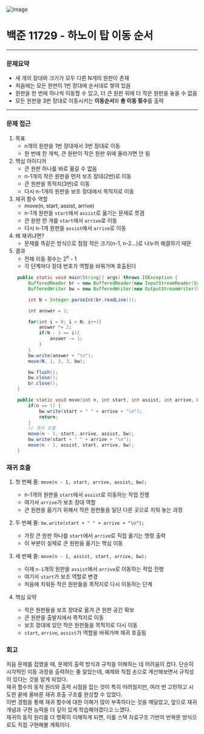 ![image](https://github.com/user-attachments/assets/60200907-b5a4-4b02-ba37-4559d8c8d048)

# 백준 11729 - 하노이 탑 이동 순서

---

### 문제요약
- 세 개의 장대와 크기가 모두 다른 N개의 원판이 존재
- 처음에는 모든 원판이 1번 장대에 순서대로 쌓여 있음
- 원판을 한 번에 하나씩 이동할 수 있고, 더 큰 원판 위에 더 작은 원판을 놓을 수 없음
- 모든 원판을 3번 장대로 이동시키는 **이동순서**와 **총 이동 횟수**를 출력


---

### 문제 접근
1. 목표
   - n개의 원판을 1번 장대에서 3번 장대로 이동
   - 한 번에 한 개씩, 큰 원판이 작은 원판 위에 올라가면 안 됨
2. 핵심 아이디어
   - 큰 원판 하나를 바로 옮길 수 없음
   - n-1개의 작은 원판을 먼저 보조 장대(2번)로 이동
   - 큰 원판을 목적지(3번)로 이동
   - 다시 n-1개의 원판을 보조 장대에서 목적지로 이동
3. 재귀 함수 역할
   - move(n, start, assist, arrive)
   - n-1개 원판을 `start`에서 `assist`로 옮기는 문제로 쪼갬
   - 큰 원판 한 개를 `start`에서 `arrive`로 이동
   - 다시 n-1개 원판을 `assist`에서 `arrive`로 이동
4. 왜 재귀냐면?
   - 문제를 똑같은 방식으로 점점 작은 크기(n-1, n-2...)로 나누어 해결하기 때문
5. 결과
   - 전체 이동 횟수는 2<sup>n</sup> - 1
   - 각 단계마다 장대 번호가 역할을 바꿔가며 호출된다


``` java
    public static void main(String[] args) throws IOException {
        BufferedReader br = new BufferedReader(new InputStreamReader(System.in));
        BufferedWriter bw = new BufferedWriter(new OutputStreamWriter(System.out));

        int N = Integer.parseInt(br.readLine());

        int answer = 1;

        for(int i = 0; i < N; i++){
            answer *= 2;
            if(N - 1 == i){
                answer -= 1;
            }
        }
        bw.write(answer + "\n");
        move(N, 1, 2, 3, bw);

        bw.flush();
        bw.close();
        br.close();
    }

    public static void move(int n, int start, int assist, int arrive, BufferedWriter bw) throws IOException {
        if(n == 1) {
            bw.write(start + " " + arrive + "\n");
            return;
        }
        // 재귀 호출
        move(n - 1, start, arrive, assist, bw);
        bw.write(start + " " + arrive + "\n");
        move(n - 1, assist, start, arrive, bw);
    }

```

### 재귀 호출
1. 첫 번째 줄: `move(n - 1, start, arrive, assist, bw);`
   - n-1개의 원판을 `start`에서 `assist`로 이동하는 작업 진행
   - 여기서 `arrive`가 보조 장대 역할
   - 큰 원판을 옮기기 위해서 작은 원판들을 일단 다른 곳으로 치워 놓는 과정

2. 두 번째 줄: `bw.write(start + " " + arrive + "\n");`
   - 가장 큰 원판 하나를 `start`에서 `arrive`로 직접 옮기는 명령 출력
   - 이 부분이 실제로 큰 원판을 옮기는 핵심 이동

3. 세 번째 줄: `move(n - 1, assist, start, arrive, bw);`
   - 이제 `n-1`개의 원판을 `assist`에서 `arrive`로 이동하는 작업 진행
   - 여기서 `start`가 보조 역할로 변경
   - 처음에 치워둔 작은 원판들을 목적지로 다시 이동하는 단계

4. 핵심 요약
   - 작은 원판들을 보조 장대로 옮겨 큰 원판 공간 확보
   - 큰 원판을 출발지에서 목적지로 이동
   - 보조 장대에 있던 작은 원판들을 목적지로 다시 이동
   - `start`, `arrive`, `assist`가 역할을 바꿔가며 재귀 호출됨


### 회고
처음 문제를 접했을 때, 문제의 출력 방식과 규칙을 이해하는 데 어려움이 컸다. 단순히 시각적인 이동 과정을 출력하는 줄 알았는데, 예제와 직접 손으로 계산해보면서 규칙성이 있다는 것을 알게 되었다.
</br>
재귀 함수의 동작 원리와 출력 시점을 잡는 것이 특히 어려웠지만, 여러 번 고민하고 시도한 끝에 올바른 재귀 호출 구조를 완성할 수 있었다.
</br>
이번 경험을 통해 재귀 함수에 대한 이해가 많이 부족하다는 것을 깨달았고, 앞으로 재귀 개념과 구현 능력을 더 깊이 있게 학습해야겠다고 느꼈다.
</br>
재귀의 동작 원리를 더 명확히 이해하게 되면, 이를 스택 자료구조 기반의 반복문 방식으로도 직접 구현해볼 계획이다.